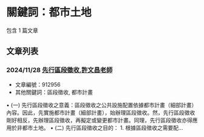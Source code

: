 # 關鍵詞：都市土地

包含 1 篇文章

## 文章列表

### 2024/11/28 [先行區段徵收,許文昌老師](../../articles/912956_%E5%85%88%E8%A1%8C%E5%8D%80%E6%AE%B5%E5%BE%B5%E6%94%B6%2C%E8%A8%B1%E6%96%87%E6%98%8C%E8%80%81%E5%B8%AB.md)
- 文章編號：912956
- 其他關鍵詞：區段徵收, 都市計畫

• (一) 先行區段徵收之意義：區段徵收之公共設施配置依據都市計畫（細部計畫）內容。因此，先實施都市計畫（細部計畫），始辦理區段徵收。然，先行區段徵收剛好相反，先辦理區段徵收，再擬定或變更都市計畫。同理，先行區段徵收亦得應用於非都市土地。 • (二) 先行區段徵收之目的： 1. 根據區段徵收之需要配...
